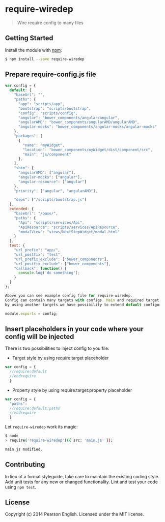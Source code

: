 # require-wiredep
> Wire require config to many files

## Getting Started
Install the module with [npm](https://npmjs.org):

```bash
$ npm install --save require-wiredep
```

## Prepare require-config.js file

```js
var config = {
  default: {
    "baseUrl": "",
    "paths": {
      "app": "scripts/app",
      "bootstrap": "scripts/bootstrap",
      "config": "scripts/config",
      "angular": "bower_components/angular/angular",
      "angularAMD": "bower_components/angularAMD/angularAMD",
      "angular-mocks": "bower_components/angular-mocks/angular-mocks"
    },
    "packages": [
      {
        "name": "myWidget",
        "location": "bower_components/myWidget/dist/component/src",
        "main": "js/component"
      },
    ],
    "shim": {
      "angularAMD": ["angular"],
      "angular-mocks": ["angular"],
      "angular-resource": ["angular"]
    },
    "priority": ["angular", "angularAMD"],

    "deps": ["/scripts/bootstrap.js"]
  },
  extended: {
    "baseUrl": "/base/",
    "paths": {
      "Api": "scripts/services/Api",
      "ApiResource": "scripts/services/ApiResource",
      "modalView": "views/NextStepWidget/modal.html"
    }
  },
  test: {
    "url_prefix": "app/",
    "url_postfix": "test",
    "url_prefix_exclude": ["bower_components"],
    "url_postfix_exclude": ["bower_components"],
    "callback": function() {
      console.log('do something');
    }
  }
};

Above you can see example config file for require-wiredep. 
Config can contain many targets with configs. Main and required target is default,
by using another targets we have possibility to extend default configuration.

module.exports = config;
```

## Insert placeholders in your code where your config will be injected

There is two possibilities to inject config to you file:

* Target style by using require:target placeholder

```js
var config = {
  //require:default
  //endrequire
  }
```

* Property style by using require:target:property placeholder

```js
var config = {
  "paths":
  //require:default:paths
  //endrequire
  }
```

Let `require-wiredep` work its magic:

```bash
$ node
> require('require-wiredep')({ src: 'main.js' });

main.js modified.
```

## Contributing
In lieu of a formal styleguide, take care to maintain the existing coding style. Add unit tests for any new or changed functionality. Lint and test your code using `npm test`.


## License
Copyright (c) 2014 Pearson English. Licensed under the MIT license.
